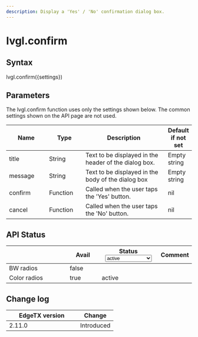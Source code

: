 ```yaml
---
description: Display a 'Yes' / 'No' confirmation dialog box.
---
```


# lvgl.confirm

## Syntax

lvgl.confirm({settings})

## Parameters

The lvgl.confirm function uses only the settings shown below. The common settings shown on the API page are not used.

<table><thead><tr><th width="120">Name</th><th width="103">Type</th><th width="341">Description</th><th>Default if not set</th></tr></thead><tbody><tr><td>title</td><td>String</td><td>Text to be displayed in the header of the dialog box.</td><td>Empty string</td></tr><tr><td>message</td><td>String</td><td>Text to be displayed in the body of the dialog box</td><td>Empty string</td></tr><tr><td>confirm</td><td>Function</td><td>Called when the user taps the 'Yes' button.</td><td>nil</td></tr><tr><td>cancel</td><td>Function</td><td>Called when the user taps the 'No' button.</td><td>nil</td></tr></tbody></table>

## API Status

<table><thead><tr><th width="153"></th><th width="72" data-type="checkbox">Avail</th><th width="145">Status<select><option value="93c8b010d44e45efaec5c0c14d3992ac" label="active" color="blue"></option><option value="7e7074d1164048e3b0b24a02b4300f6c" label="to be depreciated" color="blue"></option></select></th><th>Comment</th></tr></thead><tbody><tr><td>BW radios</td><td>false</td><td></td><td></td></tr><tr><td>Color radios</td><td>true</td><td><span data-option="93c8b010d44e45efaec5c0c14d3992ac">active</span></td><td></td></tr></tbody></table>

## Change log

<table><thead><tr><th width="177">EdgeTX version</th><th>Change</th></tr></thead><tbody><tr><td>2.11.0</td><td>Introduced</td></tr></tbody></table>
